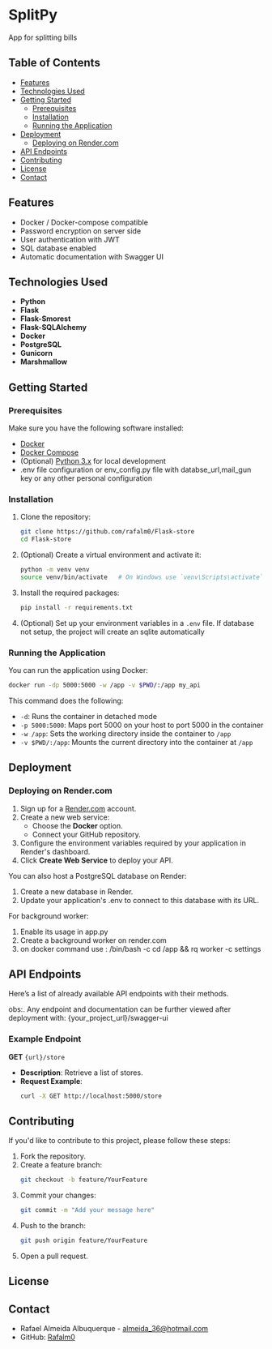# SplitPy

App for splitting bills

## Table of Contents

- [Features](#features)
- [Technologies Used](#technologies-used)
- [Getting Started](#getting-started)
  - [Prerequisites](#prerequisites)
  - [Installation](#installation)
  - [Running the Application](#running-the-application)
- [Deployment](#deployment)
  - [Deploying on Render.com](#deploying-on-rendercom)
- [API Endpoints](#api-endpoints)
- [Contributing](#contributing)
- [License](#license)
- [Contact](#contact)

## Features

- Docker / Docker-compose compatible
- Password encryption on server side
- User authentication with JWT
- SQL database enabled
- Automatic documentation with Swagger UI

## Technologies Used

- **Python**
- **Flask**
- **Flask-Smorest**
- **Flask-SQLAlchemy**
- **Docker**
- **PostgreSQL**
- **Gunicorn**
- **Marshmallow**


## Getting Started

### Prerequisites

Make sure you have the following software installed:

- [Docker](https://www.docker.com/get-started)
- [Docker Compose](https://docs.docker.com/compose/install/)
- (Optional) [Python 3.x](https://www.python.org/downloads/) for local development
- .env file configuration or env_config.py file with databse_url,mail_gun key or any other personal configuration

### Installation

1. Clone the repository:
    ```bash
    git clone https://github.com/rafalm0/Flask-store
    cd Flask-store
    ```

2. (Optional) Create a virtual environment and activate it:
    ```bash
    python -m venv venv
    source venv/bin/activate   # On Windows use `venv\Scripts\activate`
    ```

3. Install the required packages:
    ```bash
    pip install -r requirements.txt
    ```

4. (Optional) Set up your environment variables in a `.env` file.
    If database not setup, the project will create an sqlite automatically

### Running the Application

You can run the application using Docker:

```bash
docker run -dp 5000:5000 -w /app -v $PWD/:/app my_api
```

This command does the following:
- `-d`: Runs the container in detached mode
- `-p 5000:5000`: Maps port 5000 on your host to port 5000 in the container
- `-w /app`: Sets the working directory inside the container to `/app`
- `-v $PWD/:/app`: Mounts the current directory into the container at `/app`

## Deployment

### Deploying on Render.com

1. Sign up for a [Render.com](https://render.com/) account.
2. Create a new web service:
   - Choose the **Docker** option.
   - Connect your GitHub repository.
3. Configure the environment variables required by your application in Render's dashboard.
4. Click **Create Web Service** to deploy your API.

You can also host a PostgreSQL database on Render:
1. Create a new database in Render.
2. Update your application's .env to connect to this database with its URL.

For background worker:
1. Enable its usage in app.py
2. Create a background worker on render.com
3. on docker command use : /bin/bash -c cd /app && rq worker -c settings

## API Endpoints


Here’s a list of already available API endpoints with their methods.

obs:. Any endpoint and documentation can be further viewed after deployment with: {your_project_url}/swagger-ui

### Example Endpoint

**GET** `{url}/store`

- **Description**: Retrieve a list of stores.
- **Request Example**:
    ```bash
    curl -X GET http://localhost:5000/store
    ```

## Contributing

If you'd like to contribute to this project, please follow these steps:

1. Fork the repository.
2. Create a feature branch:
    ```bash
    git checkout -b feature/YourFeature
    ```
3. Commit your changes:
    ```bash
    git commit -m "Add your message here"
    ```
4. Push to the branch:
    ```bash
    git push origin feature/YourFeature
    ```
5. Open a pull request.

## License

## Contact

- Rafael Almeida Albuquerque - [almeida_36@hotmail.com](mailto:almeida_36@hotmail.com)
- GitHub: [Rafalm0](https://github.com/rafalm0)
